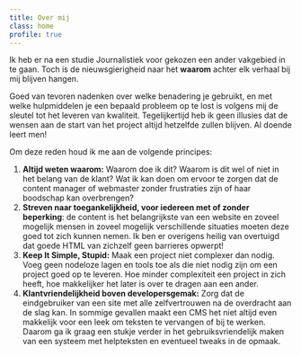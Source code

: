 ```yaml
---
title: Over mij 
class: home
profile: true
---
```


Ik heb er na een studie Journalistiek voor gekozen een ander vakgebied in te gaan. Toch is de nieuwsgierigheid naar het **waarom** achter elk verhaal bij mij blijven hangen.

Goed van tevoren nadenken over welke benadering je gebruikt, en met welke hulpmiddelen je een bepaald probleem op te lost	is volgens mij de sleutel tot het leveren van kwaliteit. Tegelijkertijd heb ik geen illusies dat de wensen aan de start van het project altijd hetzelfde zullen blijven. Al doende leert men!

Om deze reden houd ik me aan de volgende principes:

1. **Altijd weten waarom:** Waarom doe ik dit? Waarom is dit wel of niet in het belang van de klant? Wat ik kan doen om ervoor te zorgen dat de content manager of webmaster zonder frustraties zijn of haar boodschap kan overbrengen?
2. **Streven naar toegankelijkheid, voor iedereen met of zonder beperking**: de content is het belangrijkste van een website en zoveel mogelijk mensen in zoveel mogelijk verschillende situaties moeten deze goed tot zich kunnen nemen. Ik ben er overigens heilig van overtuigd dat goede HTML van zichzelf geen barrieres opwerpt! 
3. **Keep It Simple, Stupid:** Maak een project niet complexer dan nodig. Voeg geen nodeloze lagen en tools toe als die niet nodig zijn om een project goed op te leveren. Hoe minder complexiteit een project in zich heeft, hoe makkelijker het later is over te dragen aan een ander.
4. **Klantvriendelijkheid boven developersgemak:** Zorg dat de eindgebruiker van een site met alle zelfvertrouwen na de overdracht aan de slag kan. In sommige gevallen maakt een CMS het niet altijd even makkelijk voor een leek om teksten te vervangen of bij te werken. Daarom ga ik graag een stukje verder in het gebruiksvriendelijk maken van een systeem met helpteksten en eventueel tweaks in de opmaak.
